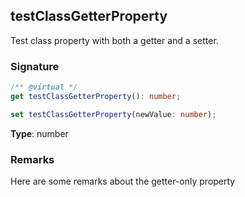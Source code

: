 ## testClassGetterProperty

Test class property with both a getter and a setter.

<h3 id="testclassgetterproperty-signature">Signature</h3>

```typescript
/** @virtual */
get testClassGetterProperty(): number;

set testClassGetterProperty(newValue: number);
```

**Type**: number

<h3 id="testclassgetterproperty-remarks">Remarks</h3>

Here are some remarks about the getter-only property
